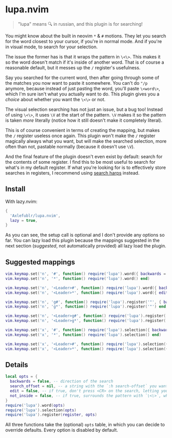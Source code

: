 # lupa.nvim

> "lupa" means 🔍 in russian, and this plugin is for searching!

You might know about the built in neovim `*` & `#` motions.
They let you search for the word closest to your cursor, if you're in normal mode.
And if you're in visual mode, to search for your selection.

The issue the former has is that it wraps the pattern in `\<\>`.
This makes it so the word doesn't match if it's inside of another word.
That is of course a reasonable default, but it messes up the `/` register's usefulness.

Say you searched for the current word, then after going through some of the matches you now want to paste it somewhere.
You can't do `"/p` anymore, because instead of just pasting the word, you'll paste `\<word\>`, which I'm sure isn't what you actually want to do.
This plugin gives you a _choice_ about whether you want the `\<\>` or not.

The visual selection searching has not just an issue, but a bug too!
Instead of using `\<\>`, it uses `\V` at the start of the pattern. `\V` makes it so the pattern is taken _more_ literally (notice how it still doesn't make it completely literal).

This is of course convenient in terms of creating the mapping, but makes the `/` register useless once again.
This plugin won't make the `/` register magically always what you want, but will make the searched selection, more often than not, pastable normally (because it doesn't use `\V`).

And the final feature of the plugin doesn't even exist by default: search for the contents of some register.
I find this to be most useful to search for what's in my default register.
If what you're looking for is to effectively store searches in registers, I recommend using [search harps](https://github.com/Axlefublr/harp-nvim) instead.

## Install

With lazy.nvim:

```lua
{
  'Axlefublr/lupa.nvim',
  lazy = true,
}
```

As you can see, the setup call is optional and I don't provide any options so far.
You can lazy load this plugin because the mappings suggested in the next section (_suggested_, not automatically provided) all lazy load the plugin.

## Suggested mappings

```lua
vim.keymap.set('n', '#', function() require('lupa').word({ backwards = true }) end)
vim.keymap.set('n', '*', function() require('lupa').word() end)

vim.keymap.set('n', '<Leader>#', function() require('lupa').word({ backwards = true, edit = true }) end)
vim.keymap.set('n', '<Leader>*', function() require('lupa').word({ edit = true }) end)

vim.keymap.set('n', 'g#', function() require('lupa').register('"', { backwards = true }) end)
vim.keymap.set('n', 'g*', function() require('lupa').register('"') end)

vim.keymap.set('n', '<Leader>g#', function() require('lupa').register('"', { edit = true }) end)
vim.keymap.set('n', '<Leader>g*', function() require('lupa').register('"', { edit = true }) end)

vim.keymap.set('x', '#', function() require('lupa').selection({ backwards = true }) end)
vim.keymap.set('x', '*', function() require('lupa').selection() end)

vim.keymap.set('x', '<Leader>#', function() require('lupa').selection({ edit = true, backwards = true }) end)
vim.keymap.set('x', '<Leader>*', function() require('lupa').selection({ edit = true }) end)
```

## Details

```lua
local opts = {
  backwards = false, -- direction of the search
  search_offset = nil, -- a string with the `:h search-offset` you want to use
  edit = false, -- if true, don't press <CR> on the search, letting you edit the pattern
  not_inside = false, -- if true, surrounds the pattern with `\<\>`, which makes it not match while inside of another word
}
require('lupa').word(opts)
require('lupa').selection(opts)
require('lupa').register(register, opts)
```

All three functions take the (optional) `opts` table, in which you can decide to override defaults.
Every option is disabled by default.
